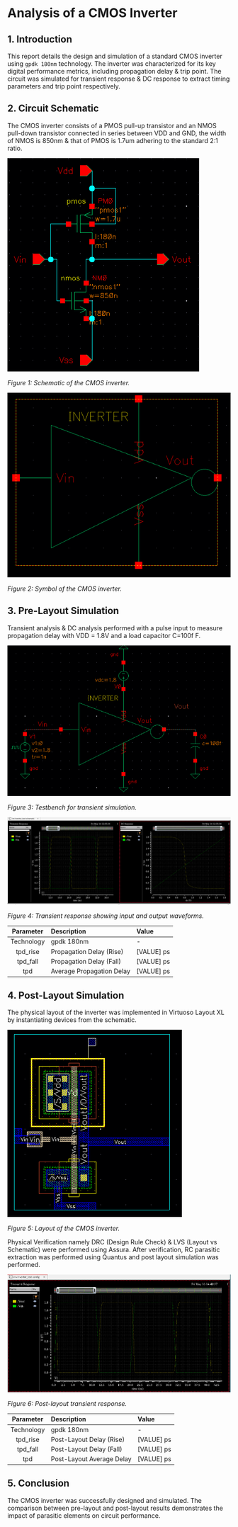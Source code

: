 # Analysis of a CMOS Inverter

## 1. Introduction
This report details the design and simulation of a standard CMOS inverter using `gpdk 180nm` technology.
The inverter was characterized for its key digital performance metrics, including propagation delay & trip point. The circuit was simulated for transient response & DC response to extract timing parameters and trip point respectively.

## 2. Circuit Schematic
The CMOS inverter consists of a PMOS pull-up transistor and an NMOS pull-down transistor connected in series between VDD and GND,
the width of NMOS is 850nm & that of PMOS is 1.7um adhering to the standard 2:1 ratio.

![Schematic](https://github.com/tejasbg19/Cadence_Virtuoso_Analog/blob/main/Inverter/Screenshot%20from%202025-05-16%2012-28-53.png)

*Figure 1: Schematic of the CMOS inverter.*

![Symbol](https://github.com/tejasbg19/Cadence_Virtuoso_Analog/blob/main/Inverter/Screenshot%20from%202025-05-16%2012-30-08.png)

*Figure 2: Symbol of the CMOS inverter.*

## 3. Pre-Layout Simulation
Transient analysis & DC analysis performed with a pulse input to measure propagation delay with VDD = 1.8V and a load capacitor C=100f F.

![Testbench](https://github.com/tejasbg19/Cadence_Virtuoso_Analog/blob/main/Inverter/Screenshot%20from%202025-05-16%2012-30-32.png)

*Figure 3: Testbench for transient simulation.*

![Transient](https://github.com/tejasbg19/Cadence_Virtuoso_Analog/blob/main/Inverter/Screenshot%20from%202025-05-16%2012-36-09.png)

*Figure 4: Transient response showing input and output waveforms.*

| **Parameter** | **Description** | **Value** |
|:-------------:|:----------------|:----------|
| Technology | gpdk 180nm | - |
| tpd_rise | Propagation Delay (Rise) | [VALUE] ps |
| tpd_fall | Propagation Delay (Fall) | [VALUE] ps |
| tpd | Average Propagation Delay | [VALUE] ps |

## 4. Post-Layout Simulation
The physical layout of the inverter was implemented in Virtuoso Layout XL by instantiating devices from the schematic.

![Layout](https://github.com/tejasbg19/Cadence_Virtuoso_Analog/blob/main/Inverter/Screenshot%20from%202025-05-16%2013-00-20.png)

*Figure 5: Layout of the CMOS inverter.*

Physical Verification namely DRC (Design Rule Check) & LVS (Layout vs Schematic) were performed using Assura. 
After verification, RC parasitic extraction was performed using Quantus and post layout simulation was performed.

![Post-Layout](https://github.com/tejasbg19/Cadence_Virtuoso_Analog/blob/main/Inverter/Screenshot%20from%202025-05-16%2014-50-23.png)

*Figure 6: Post-layout transient response.*

| **Parameter** | **Description** | **Value** |
|:-------------:|:----------------|:----------|
| Technology | gpdk 180nm | - |
| tpd_rise | Post-Layout Delay (Rise) | [VALUE] ps |
| tpd_fall | Post-Layout Delay (Fall) | [VALUE] ps |
| tpd | Post-Layout Average Delay | [VALUE] ps |

## 5. Conclusion
The CMOS inverter was successfully designed and simulated. The comparison between pre-layout and post-layout results demonstrates the impact of parasitic elements on circuit performance.
